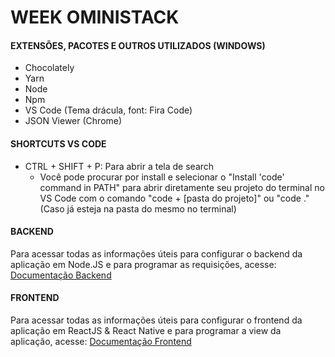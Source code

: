 # WEEK OMINISTACK 

#### EXTENSÕES, PACOTES E OUTROS UTILIZADOS (WINDOWS)

- Chocolately
- Yarn 
- Node 
- Npm 
- VS Code (Tema drácula, font: Fira Code)
- JSON Viewer (Chrome)

#### SHORTCUTS VS CODE

- CTRL + SHIFT + P: Para abrir a tela de search
  - Você pode procurar por install e selecionar o "Install 'code' command in PATH" para abrir diretamente seu projeto do terminal no VS Code com o comando "code + [pasta do projeto]" ou "code ." (Caso já esteja na pasta do mesmo no terminal)

#### BACKEND
Para acessar todas as informações úteis para configurar o backend da aplicação em Node.JS e para programar as requisições, acesse:
[Documentação Backend](https://github.com/jessicacastro/week-oministack/blob/master/BACKEND.md)

#### FRONTEND
Para acessar todas as informações úteis para configurar o frontend da aplicação em ReactJS & React Native e para programar a view da aplicação, acesse:
[Documentação Frontend](https://github.com/jessicacastro/week-oministack/blob/master/FRONTEND.md)
